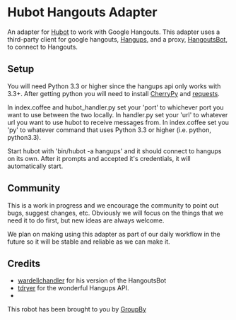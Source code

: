 # Hubot Hangouts Adapter

An adapter for [Hubot](https://github.com/github/hubot) to work with Google Hangouts. This adapter uses a third-party client for google hangouts, [Hangups](https://github.com/tdryer/hangups), and a proxy, [HangoutsBot](https://github.com/wardellchandler/HangoutsBot), to connect to Hangouts.

## Setup

You will need Python 3.3 or higher since the hangups api only works with 3.3+.
After getting python you will need to install [CherryPy](http://cherrypy.readthedocs.org/en/latest/install.html) and [requests](http://docs.python-requests.org/en/latest/user/install/#install).

In index.coffee and hubot_handler.py set your 'port' to whichever port you want to use between the two locally.
In handler.py set your 'url' to whatever url you want to use hubot to receive messages from.
In index.coffee set you 'py' to whatever command that uses Python 3.3 or higher (i.e. python, python3.3).

Start hubot with 'bin/hubot -a hangups' and it should connect to hangups on its own.
After it prompts and accepted it's credentials, it will automatically start.

## Community

This is a work in progress and we encourage the community to point out bugs, suggest changes, etc. Obviously we will focus on the things that we need it to do first, but new ideas are always welcome.

We plan on making using this adapter as part of our daily workflow in the future so it will be stable and reliable as we can make it.

## Credits

- [wardellchandler](https://github.com/wardellchandler/HangoutsBot) for his version of the HangoutsBot
- [tdryer](https://github.com/tdryer/hangups) for the wonderful Hangups API.  
- 

This robot has been brought to you by [GroupBy](http://www.groupbyinc.com)
